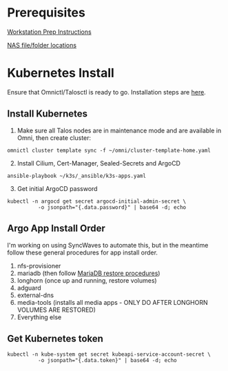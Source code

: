 # Prerequisites 
[Workstation Prep Instructions](WORKSTATION.md)

[NAS file/folder locations](NASCONFIG.md)

# Kubernetes Install
Ensure that Omnictl/Talosctl is ready to go. Installation steps are [here](https://github.com/kenlasko/omni/).
## Install Kubernetes
1. Make sure all Talos nodes are in maintenance mode and are available in Omni, then create cluster:
```
omnictl cluster template sync -f ~/omni/cluster-template-home.yaml
```
2. Install Cilium, Cert-Manager, Sealed-Secrets and ArgoCD
```
ansible-playbook ~/k3s/_ansible/k3s-apps.yaml
```
3. Get initial ArgoCD password
```
kubectl -n argocd get secret argocd-initial-admin-secret \
          -o jsonpath="{.data.password}" | base64 -d; echo
```

## Argo App Install Order
I'm working on using SyncWaves to automate this, but in the meantime follow these general procedures for app install order.
1. nfs-provisioner
2. mariadb (then follow [MariaDB restore procedures](mariadb/README.md))
3. longhorn (once up and running, restore volumes)
4. adguard
5. external-dns
6. media-tools (installs all media apps - ONLY DO AFTER LONGHORN VOLUMES ARE RESTORED)
7. Everything else

## Get Kubernetes token
```
kubectl -n kube-system get secret kubeapi-service-account-secret \
          -o jsonpath="{.data.token}" | base64 -d; echo
```
